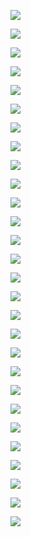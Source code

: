![](sql_server_2008_r2/1.png)

![](sql_server_2008_r2/2.png)

![](sql_server_2008_r2/3.png)

![](sql_server_2008_r2/4.png)

![](sql_server_2008_r2/5.png)

![](sql_server_2008_r2/6.png)

![](sql_server_2008_r2/7.png)

![](sql_server_2008_r2/8.png)

![](sql_server_2008_r2/9.png)

![](sql_server_2008_r2/10.png)

![](sql_server_2008_r2/11.png)

![](sql_server_2008_r2/12.png)

![](sql_server_2008_r2/13.png)

![](sql_server_2008_r2/14.png)

![](sql_server_2008_r2/15.png)

![](sql_server_2008_r2/16.png)

![](sql_server_2008_r2/17.png)

![](sql_server_2008_r2/18.png)

![](sql_server_2008_r2/19.png)

![](sql_server_2008_r2/20.png)

![](sql_server_2008_r2/21.png)

![](sql_server_2008_r2/22.png)

![](sql_server_2008_r2/23.png)

![](sql_server_2008_r2/24.png)

![](sql_server_2008_r2/25.png)

![](sql_server_2008_r2/26.png)

![](sql_server_2008_r2/27.png)

![](sql_server_2008_r2/28.png)